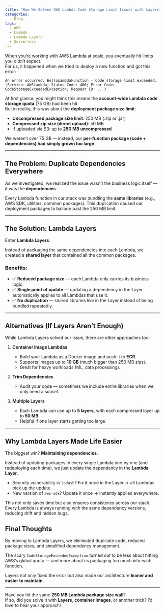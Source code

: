 ```yaml
---
title: "How We Solved AWS Lambda Code Storage Limit Issues with Layers"
categories:
  - Blog
tags:
  - AWS
  - Lambda
  - Lambda Layers
  - Serverless
---
```


When you’re working with AWS Lambda at scale, you eventually hit limits you didn’t expect.  
For us, it happened when we tried to deploy a new function and got this error:

```
An error occurred: HelloLambdaFunction - Code storage limit exceeded. (Service: AWSLambda; Status Code: 400; Error Code: CodeStorageExceededException; Request ID: ...)
```

At first glance, you might think this means the **account-wide Lambda code storage quota** (75 GB) had been hit.  
But in reality, this was about the **deployment package size limit**:

- **Uncompressed package size limit**: 250 MB (.zip or .jar)  
- **Compressed zip size (direct upload)**: 50 MB  
- If uploaded via S3: up to **250 MB uncompressed**  

We weren’t over 75 GB — instead, our **per-function package (code + dependencies) had simply grown too large**.

---

## The Problem: Duplicate Dependencies Everywhere

As we investigated, we realized the issue wasn’t the business logic itself — it was the **dependencies**.  

Every Lambda function in our stack was bundling the **same libraries** (e.g., AWS SDK, utilities, common packages). This duplication caused our deployment packages to balloon past the 250 MB limit.

---

## The Solution: Lambda Layers

Enter **Lambda Layers**.  

Instead of packaging the same dependencies into each Lambda, we created a **shared layer** that contained all the common packages.  

### Benefits:
- ✅ **Reduced package size** — each Lambda only carries its business logic.  
- ✅ **Single point of update** — updating a dependency in the Layer automatically applies to all Lambdas that use it.  
- ✅ **No duplication** — shared libraries live in the Layer instead of being bundled repeatedly.  

---

## Alternatives (If Layers Aren’t Enough)

While Lambda Layers solved our issue, there are other approaches too:

1. **Container Image Lambdas**  
   - Build your Lambda as a Docker image and push it to **ECR**.  
   - Supports images up to **10 GB** (much bigger than 250 MB zips).  
   - Great for heavy workloads (ML, data processing).  

2. **Trim Dependencies**  
   - Audit your code — sometimes we include entire libraries when we only need a subset.  

3. **Multiple Layers**  
   - Each Lambda can use up to **5 layers**, with each compressed layer up to **50 MB**.  
   - Helpful if one layer starts getting too large.  

---

## Why Lambda Layers Made Life Easier

The biggest win? **Maintaining dependencies**.

Instead of updating packages in every single Lambda one by one (and redeploying each time), we just update the dependency in the **Lambda Layer**.  
- Security vulnerability in `lodash`? Fix it once in the Layer → all Lambdas pick up the update.  
- New version of `aws-sdk`? Update it once → instantly applied everywhere.  

This not only saves time but also ensures consistency across our stack. Every Lambda is always running with the same dependency versions, reducing drift and hidden bugs.


## Final Thoughts

By moving to Lambda Layers, we eliminated duplicate code, reduced package sizes, and simplified dependency management.  

The scary `CodeStorageExceededException` turned out to be less about hitting AWS’s global quota — and more about us packaging too much into each function.  

Layers not only fixed the error but also made our architecture **leaner and easier to maintain**.  

---

Have you hit the same **250 MB Lambda package size wall**?  
If so, did you solve it with **Layers**, **container images**, or another trick? I’d love to hear your approach!
